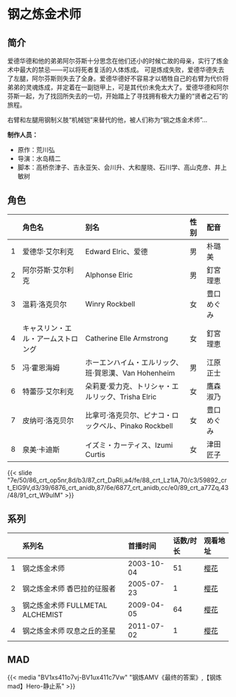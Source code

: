 # 钢之炼金术师


## 简介

爱德华德和他的弟弟阿尔芬斯十分思念在他们还小的时候亡故的母亲，实行了炼金术中最大的禁忌——可以将死者复活的人体炼成。 可是炼成失败，爱德华德失去了左腿，阿尔芬斯则失去了全身。爱德华德好不容易才以牺牲自己的右臂为代价将弟弟的灵魂炼成，并定着在一副铠甲上，可是其代价未免太大了。爱德华德和阿尔芬斯一起，为了找回所失去的一切，开始踏上了寻找拥有极大力量的“贤者之石”的旅程。

右臂和左腿用钢制义肢“机械铠”来替代的他，被人们称为“钢之炼金术师”…

**制作人员：**
- 原作：荒川弘
- 导演：水岛精二
- 脚本：高桥奈津子、吉永亚矢、会川升、大和屋晓、石川学、高山克彦、井上敏树

## 角色

|     |   角色名   |   别名  | 性别 |  配音  |
|:--- |:------  |:----      |:---  |:--   |
| 1 | 爱德华·艾尔利克 | Edward Elric、爱德 | 男 | 朴璐美 |
| 2 | 阿尔芬斯·艾尔利克 | Alphonse Elric | 男 | 釘宮理恵 |
| 3 | 温莉·洛克贝尔 | Winry Rockbell | 女 | 豊口めぐみ |
| 4 | キャスリン・エル・アームストロング | Catherine Elle Armstrong | 女 | 釘宮理恵 |
| 5 | 冯·霍恩海姆 | ホーエンハイム・エルリック、班·賀恩漢、Van Hohenheim | 男 | 江原正士 |
| 6 | 特蕾莎·艾尔利克 | 朵莉夏·爱力克、トリシャ・エルリック、Trisha Elric | 女 | 鷹森淑乃 |
| 7 | 皮纳可·洛克贝尔 | 比拿可·洛克贝尔、ピナコ・ロックベル、Pinako Rockbell | 女 | 豊口めぐみ |
| 8 | 泉美·卡迪斯 | イズミ・カーティス、Izumi Curtis | 女 | 津田匠子 |

{{< slide "7e/50/86_crt_op5nr,8d/b3/87_crt_DaRIi,a4/fe/88_crt_Lz1IA,70/c3/59892_crt_ElG9V,d3/39/6876_crt_anidb,87/6e/6877_crt_anidb,cc/e0/89_crt_a77Zq,43/48/91_crt_W9uIM" >}}

## 系列

|     |   系列名   |   首播时间  | 话数/时长  | 观看地址 |
|:---  |:------    |:----      |:---       |:---  |
| 1 | 钢之炼金术师 | 2003-10-04 | 51 | [樱花](https://www.yhdmp.live/vp/3089-1-0.html)  |
| 2 | 钢之炼金术师 香巴拉的征服者 | 2005-07-23 | 1 | [樱花](https://www.cykz.net/vodplay/gangzhilianjinshushixiangbaladezhengfuzhe-2-1/)  |
| 3 | 钢之炼金术师 FULLMETAL ALCHEMIST | 2009-04-05 | 64 | [樱花](https://www.yhdmp.live/vp/9129-1-0.html)  |
| 4 | 钢之炼金术师 叹息之丘的圣星 | 2011-07-02 | 1 | [樱花](https://www.cykz.net/vodplay/gangzhilianjinshushitanxizhiqiudeshengxing-3-1/)  |


## MAD

{{< media  "BV1xs411o7vj-BV1ux411c7Vw"
"钢炼AMV《最终的答案》,【钢炼mad】Hero-静止系"  >}}
